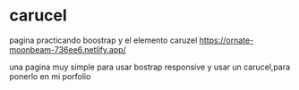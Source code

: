 # carucel
pagina practicando boostrap y el elemento caruzel
https://ornate-moonbeam-736ee6.netlify.app/


una pagina muy simple para usar bostrap responsive y usar un carucel,para ponerlo en mi porfolio
